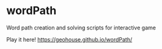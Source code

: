 # wordPath
Word path creation and solving scripts for interactive game

Play it here!
https://geohouse.github.io/wordPath/
